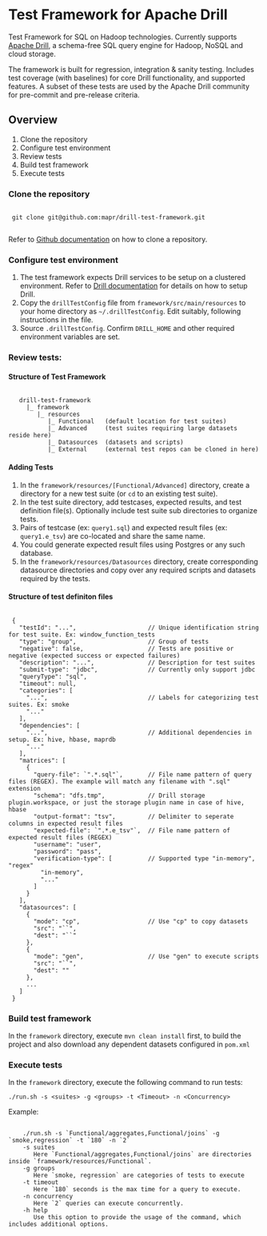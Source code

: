 # Test Framework for Apache Drill

Test Framework for SQL on Hadoop technologies. Currently supports [Apache Drill](http://drill.apache.org/), a schema-free SQL query engine for Hadoop, NoSQL and cloud storage.

The framework is built for regression, integration & sanity testing. Includes test coverage (with baselines) for core Drill functionality, and supported features. A subset of these tests are used by the Apache Drill community for pre-commit and pre-release criteria.

## Overview
 1. Clone the repository
 2. Configure test environment
 3. Review tests
 4. Build test framework
 5. Execute tests

### Clone the repository
 <pre><code>
 git clone git@github.com:mapr/drill-test-framework.git
 </code></pre>
Refer to [Github documentation](https://help.github.com/articles/cloning-a-repository) on how to clone a repository. 

### Configure test environment
 1. The test framework expects Drill services to be setup on a clustered environment. Refer to [Drill documentation](http://drill.apache.org/docs/installing-drill-in-distributed-mode) for details on how to setup Drill.
 2. Copy the `drillTestConfig` file from `framework/src/main/resources` to your home directory as `~/.drillTestConfig`. Edit suitably, following instructions in the file.
 3. Source `.drillTestConfig`. Confirm `DRILL_HOME` and other required environment variables are set. 

### Review tests:

#### Structure of Test Framework
 <pre><code>
   drill-test-framework
     |_ framework
        |_ resources
           |_ Functional   (default location for test suites) 
           |_ Advanced     (test suites requiring large datasets reside here)
           |_ Datasources  (datasets and scripts)
           |_ External     (external test repos can be cloned in here)
</code></pre>

#### Adding Tests
 1. In the `framework/resources/[Functional/Advanced]` directory, create a directory for a new test suite (or `cd` to an existing test suite).
 2. In the test suite directory, add testcases, expected results, and test definition file(s). Optionally include test suite sub directories to organize tests. 
 3. Pairs of testcase (ex: `query1.sql`) and expected result files (ex: `query1.e_tsv`) are co-located and share the same name.
 4. You could generate expected result files using Postgres or any such database.
 5. In the `framework/resources/Datasources` directory, create corresponding datasource directories and copy over any required scripts and datasets required by the tests.

#### Structure of test definiton files

 <pre><code>
 {
   "testId": "...",                    // Unique identification string for test suite. Ex: window_function_tests
   "type": "group",                    // Group of tests
   "negative": false,                  // Tests are positive or negative (expected success or expected failures)
   "description": "...",               // Description for test suites
   "submit-type": "jdbc",              // Currently only support jdbc
   "queryType": "sql",              
   "timeout": null,
   "categories": [
     "...",                            // Labels for categorizing test suites. Ex: smoke
     "..."
   ],
   "dependencies": [
     "...",                            // Additional dependencies in setup. Ex: hive, hbase, maprdb
     "..."  
   ],
   "matrices": [
     {
       "query-file": `".*.sql"`,       // File name pattern of query files (REGEX). The example will match any filename with ".sql" extension
       "schema": "dfs.tmp",            // Drill storage plugin.workspace, or just the storage plugin name in case of hive, hbase
       "output-format": "tsv",         // Delimiter to seperate columns in expected result files
       "expected-file": `".*.e_tsv"`,  // File name pattern of expected result files (REGEX)
       "username": "user",
       "password": "pass",
       "verification-type": [          // Supported type "in-memory", "regex"
         "in-memory",
         "..."
       ]
     }
   ],
   "datasources": [
     {
       "mode": "cp",                   // Use "cp" to copy datasets
       "src": "`<Source path on local file system>`",
       "dest": "`<Destination path on DFS>`"
     },
     {
       "mode": "gen",                  // Use "gen" to execute scripts
       "src": "`<Source path on local file system>`",
       "dest": ""
     },
     ...
   ]
 }
</code></pre>

### Build test framework
In the `framework` directory, execute `mvn clean install` first, to build the project and also download any dependent datasets configured in `pom.xml`

### Execute tests
In the `framework` directory, execute the following command to run tests:

`./run.sh -s <suites> -g <groups> -t <Timeout> -n <Concurrency>`

Example:
 <pre><code>
 	./run.sh -s `Functional/aggregates,Functional/joins` -g `smoke,regression` -t `180` -n `2`
    -s suites
       Here `Functional/aggregates,Functional/joins` are directories inside `framework/resources/Functional`.
    -g groups
       Here `smoke, regression` are categories of tests to execute
    -t timeout
       Here `180` seconds is the max time for a query to execute.
    -n concurrency
       Here `2` queries can execute concurrently.
    -h help
       Use this option to provide the usage of the command, which includes additional options.
</code></pre>
